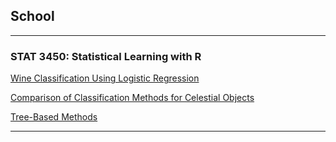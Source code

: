 ## School

--- 
### STAT 3450: Statistical Learning with R

[Wine Classification Using Logistic Regression](assets/Wine%20Classification%20Using%20Logistic%20Regression.pdf)

[Comparison of Classification Methods for Celestial Objects](assets/Comparison%20of%20Classification%20Methods%20for%20Celestial%20Objects.pdf)

[Tree-Based Methods](assets/Tree-Based%20Methods.pdf)

---
